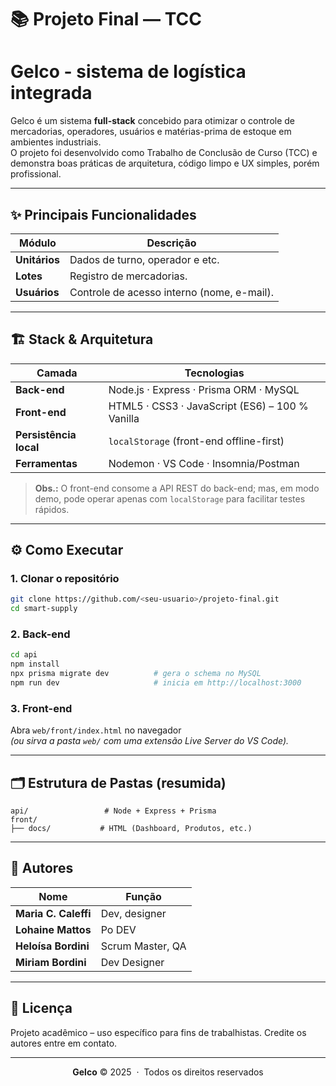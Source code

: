 # 📚 Projeto Final — TCC

# **Gelco - sistema de logística integrada**

Gelco é um sistema **full-stack** concebido para otimizar o controle de mercadorias, operadores, usuários e matérias-prima de estoque em ambientes industriais.  
O projeto foi desenvolvido como Trabalho de Conclusão de Curso (TCC) e demonstra boas práticas de arquitetura, código limpo e UX simples, porém profissional.

---

## ✨ Principais Funcionalidades

| Módulo | Descrição |
| ------ | --------- |
| **Unitários** | Dados de turno, operador e etc. |
| **Lotes** | Registro de mercadorias. |
| **Usuários** | Controle de acesso interno (nome, e-mail). |


---

## 🏗️ Stack & Arquitetura

| Camada | Tecnologias |
| ------ | ----------- |
| **Back-end** | Node.js · Express · Prisma ORM · MySQL  |
| **Front-end** | HTML5 · CSS3 · JavaScript (ES6) – 100 % Vanilla |
| **Persistência local** | `localStorage` (front-end offline-first) |
| **Ferramentas** | Nodemon · VS Code · Insomnia/Postman |

> **Obs.:** O front-end consome a API REST do back-end; mas, em modo demo, pode operar apenas com `localStorage` para facilitar testes rápidos.

---

## ⚙️ Como Executar

### 1. Clonar o repositório
```bash
git clone https://github.com/<seu-usuario>/projeto-final.git
cd smart-supply
```

### 2. Back-end
```bash
cd api
npm install
npx prisma migrate dev          # gera o schema no MySQL
npm run dev                     # inicia em http://localhost:3000
```

### 3. Front-end
Abra `web/front/index.html` no navegador  
*(ou sirva a pasta `web/` com uma extensão Live Server do VS Code).*

---

## 🗂️ Estrutura de Pastas (resumida)

```
api/                 # Node + Express + Prisma
front/
├── docs/           # HTML (Dashboard, Produtos, etc.)
```

---

## 👥 Autores

| Nome | Função |
| ---- | ------ |
| **Maria C. Caleffi** | Dev, designer |
| **Lohaine Mattos** | Po DEV|
| **Heloísa Bordini** | Scrum Master, QA |
| **Miriam Bordini** | Dev Designer |

---

## 📄 Licença
Projeto acadêmico – uso específico para fins de trabalhistas. Credite os autores entre em contato.

---

<div align="center">

**Gelco** © 2025 &nbsp;·&nbsp; Todos os direitos reservados

</div>


